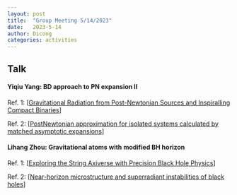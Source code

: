 ```yaml
---
layout: post
title:  "Group Meeting 5/14/2023"
date:   2023-5-14
author: Dicong
categories: activities
---
```


## Talk

#### Yiqiu Yang: BD approach to PN expansion II

Ref. 1: [[Gravitational Radiation from Post-Newtonian Sources and Inspiralling Compact Binaries](https://arxiv.org/abs/gr-qc/0202016v4)]

Ref. 2: [[PostNewtonian approximation for isolated systems calculated by matched asymptotic expansions](https://arxiv.org/abs/gr-qc/0112057)]

#### Lihang Zhou: Gravitational atoms with modified BH horizon

Ref. 1: [[Exploring the String Axiverse with Precision Black Hole Physics](https://arxiv.org/abs/1004.3558)]

Ref. 2: [[Near-horizon microstructure and superradiant instabilities of black holes](https://arxiv.org/abs/2109.03376)]







